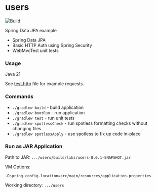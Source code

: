 # users

[![Build](https://github.com/patkub/spring-data-jpa-users-example-1/actions/workflows/build.yml/badge.svg)](https://github.com/patkub/spring-data-jpa-users-example-1/actions/workflows/build.yml)

Spring Data JPA example

- Spring Data JPA
- Basic HTTP Auth using Spring Security
- WebMvcTest unit tests

### Usage

Java 21

See [test.http](./test.http) file for example requests.

### Commands

- `./gradlew build` - build application
- `./gradlew bootRun` - run application
- `./gradlew test` - run unit tests
- `./gradlew spotlessCheck` - run spotless formatting checks without changing files
- `./gradlew spotlessApply` - use spotless to fix up code in-place

### Run as JAR Application

Path to JAR: `.../users/build/libs/users-0.0.1-SNAPSHOT.jar`

VM Options:
```
-Dspring.config.location=src/main/resources/application.properties
```

Working directory: `.../users`
